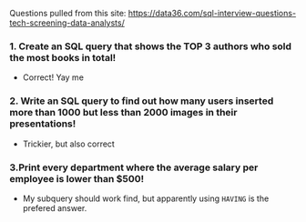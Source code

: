 Questions pulled from this site: https://data36.com/sql-interview-questions-tech-screening-data-analysts/

### 1. Create an SQL query that shows the TOP 3 authors who sold the most books in total!
- Correct! Yay me

### 2. Write an SQL query to find out how many users inserted more than 1000 but less than 2000 images in their presentations!
- Trickier, but also correct

### 3.Print every department where the average salary per employee is lower than $500!
- My subquery should work find, but apparently using `HAVING` is the prefered answer.
